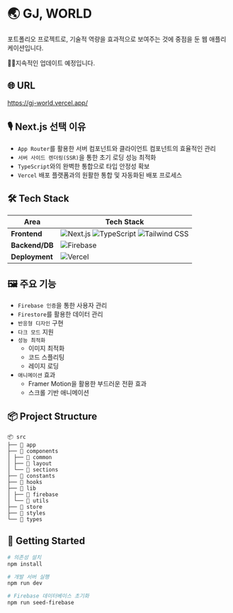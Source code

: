 # 🌏 GJ, WORLD

포트폴리오 프로젝트로, 기술적 역량을 효과적으로 보여주는 것에 중점을 둔 웹 애플리케이션입니다.

👨‍🔧지속적인 업데이트 예정입니다.

## 🌐 URL

https://gj-world.vercel.app/

## 🎙️ Next.js 선택 이유

- `App Router`를 활용한 서버 컴포넌트와 클라이언트 컴포넌트의 효율적인 관리
- `서버 사이드 렌더링(SSR)`을 통한 초기 로딩 성능 최적화
- `TypeScript`와의 완벽한 통합으로 타입 안정성 확보
- `Vercel` 배포 플랫폼과의 원활한 통합 및 자동화된 배포 프로세스

## 🛠️ Tech Stack

| Area           | Tech Stack                                                                                                                                                                                                                                                                                                                                         |
| -------------- | -------------------------------------------------------------------------------------------------------------------------------------------------------------------------------------------------------------------------------------------------------------------------------------------------------------------------------------------------- |
| **Frontend**   | ![Next.js](https://img.shields.io/badge/Next.js-000000?style=for-the-badge&logo=Next.js&logoColor=white) ![TypeScript](https://img.shields.io/badge/typescript-3178C6?style=for-the-badge&logo=typescript&logoColor=white) ![Tailwind CSS](https://img.shields.io/badge/Tailwind_CSS-06B6D4?style=for-the-badge&logo=Tailwind-CSS&logoColor=white) |
| **Backend/DB** | ![Firebase](https://img.shields.io/badge/Firebase-FFCA28?style=for-the-badge&logo=Firebase&logoColor=black)                                                                                                                                                                                                                                        |
| **Deployment** | ![Vercel](https://img.shields.io/badge/Vercel-000000?style=for-the-badge&logo=Vercel&logoColor=white)                                                                                                                                                                                                                                              |

## 🖼️ 주요 기능

- `Firebase 인증`을 통한 사용자 관리
- `Firestore`를 활용한 데이터 관리
- `반응형 디자인` 구현
- `다크 모드` 지원
- `성능 최적화`
  - 이미지 최적화
  - 코드 스플리팅
  - 레이지 로딩
- `애니메이션` 효과
  - Framer Motion을 활용한 부드러운 전환 효과
  - 스크롤 기반 애니메이션

## 📦 Project Structure
```
📦 src
├── 📂 app 
├── 📂 components 
│ ├── 📂 common 
│ ├── 📂 layout 
│ └── 📂 sections 
├── 📂 constants 
├── 📂 hooks 
├── 📂 lib 
│ ├── 📂 firebase 
│ └── 📂 utils 
├── 📂 store 
├── 📂 styles 
└── 📂 types 
```
## 🚀 Getting Started

```bash
# 의존성 설치
npm install

# 개발 서버 실행
npm run dev

# Firebase 데이터베이스 초기화
npm run seed-firebase
```
